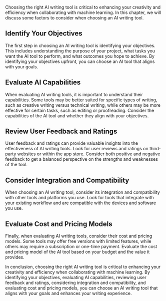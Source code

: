 
Choosing the right AI writing tool is critical to enhancing your creativity and efficiency when collaborating with machine learning. In this chapter, we will discuss some factors to consider when choosing an AI writing tool.

Identify Your Objectives
------------------------

The first step in choosing an AI writing tool is identifying your objectives. This includes understanding the purpose of your project, what tasks you want the AI tool to perform, and what outcomes you hope to achieve. By identifying your objectives upfront, you can choose an AI tool that aligns with your goals.

Evaluate AI Capabilities
------------------------

When evaluating AI writing tools, it is important to understand their capabilities. Some tools may be better suited for specific types of writing, such as creative writing versus technical writing, while others may be more effective for certain tasks, such as editing or proofreading. Consider the capabilities of the AI tool and whether they align with your objectives.

Review User Feedback and Ratings
--------------------------------

User feedback and ratings can provide valuable insights into the effectiveness of AI writing tools. Look for user reviews and ratings on third-party websites or within the app store. Consider both positive and negative feedback to get a balanced perspective on the strengths and weaknesses of the tool.

Consider Integration and Compatibility
--------------------------------------

When choosing an AI writing tool, consider its integration and compatibility with other tools and platforms you use. Look for tools that integrate with your existing workflow and are compatible with the devices and software you use.

Evaluate Cost and Pricing Models
--------------------------------

Finally, when evaluating AI writing tools, consider their cost and pricing models. Some tools may offer free versions with limited features, while others may require a subscription or one-time payment. Evaluate the cost and pricing model of the AI tool based on your budget and the value it provides.

In conclusion, choosing the right AI writing tool is critical to enhancing your creativity and efficiency when collaborating with machine learning. By identifying your objectives, evaluating AI capabilities, reviewing user feedback and ratings, considering integration and compatibility, and evaluating cost and pricing models, you can choose an AI writing tool that aligns with your goals and enhances your writing experience.
